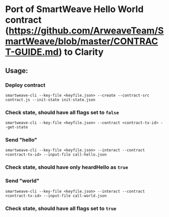 # Port of SmartWeave Hello World contract (https://github.com/ArweaveTeam/SmartWeave/blob/master/CONTRACT-GUIDE.md) to Clarity

## Usage:

### Deploy contract
```
smartweave-cli --key-file <keyfile.json> --create --contract-src contract.js --init-state init-state.json
```

### Check state, should have all flags set to `false`
```
smartweave-cli --key-file <keyfile.json> --contract <contract-tx-id> --get-state
```

### Send "hello"
```
smartweave-cli --key-file <keyfile.json> --interact --contract <contract-tx-id> --input-file call-hello.json
```

### Check state, should have only heardHello as `true`

### Send "world"
```
smartweave-cli --key-file <keyfile.json> --interact --contract <contract-tx-id> --input-file call-world.json
```

### Check state, should have all flags set to `true`
